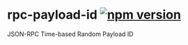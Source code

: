 # rpc-payload-id [![npm version](https://badge.fury.io/js/rpc-payload-id.svg)](https://badge.fury.io/js/rpc-payload-id)

JSON-RPC Time-based Random Payload ID
